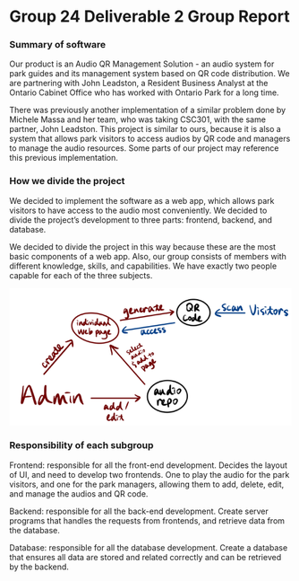 # Group 24 Deliverable 2 Group Report

### Summary of software

Our product is an Audio QR Management Solution - an audio system for park guides and its management system based on QR code distribution. We are partnering with John Leadston, a Resident Business Analyst at the Ontario Cabinet Office who has worked with Ontario Park for a long time.

There was previously another implementation of a similar problem done by Michele Massa and her team, who was taking CSC301, with the same partner, John Leadston. This project is similar to ours, because it is also a system that allows park visitors to access audios by QR code and managers to manage the audio resources. Some parts of our project may reference this previous implementation.

### How we divide the project

We decided to implement the software as a web app, which allows park visitors to have access to the audio most conveniently. We decided to divide the project’s development to three parts: frontend, backend, and database.

We decided to divide the project in this way because these are the most basic components of a web app. Also, our group consists of members with different knowledge, skills, and capabilities. We have exactly two people capable for each of the three subjects.

![plot](../D1/chart1.png)

### Responsibility of each subgroup

Frontend: responsible for all the front-end development. Decides the layout of UI, and need to develop two frontends. One to play the audio for the park visitors, and one for the park managers, allowing them to add, delete, edit, and manage the audios and QR code.

Backend: responsible for all the back-end development. Create server programs that handles the requests from frontends, and retrieve data from the database.

Database: responsible for all the database development. Create a database that ensures all data are stored and related correctly and can be retrieved by the backend.
